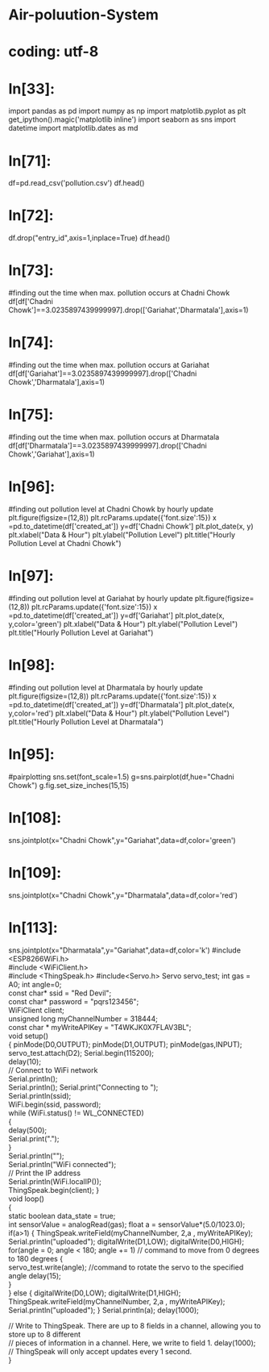 # Air-poluution-System


# coding: utf-8

# In[33]:


import pandas as pd
import numpy as np
import matplotlib.pyplot as plt
get_ipython().magic('matplotlib inline')
import seaborn as sns
import datetime 
import matplotlib.dates as md


# In[71]:


df=pd.read_csv('pollution.csv')
df.head()


# In[72]:


df.drop("entry_id",axis=1,inplace=True)
df.head()


# In[73]:


#finding out the time when max. pollution occurs at Chadni Chowk
df[df['Chadni Chowk']==3.0235897439999997].drop(['Gariahat','Dharmatala'],axis=1)


# In[74]:


#finding out the time when max. pollution occurs at Gariahat
df[df['Gariahat']==3.0235897439999997].drop(['Chadni Chowk','Dharmatala'],axis=1)


# In[75]:


#finding out the time when max. pollution occurs at Dharmatala
df[df['Dharmatala']==3.0235897439999997].drop(['Chadni Chowk','Gariahat'],axis=1)


# In[96]:


#finding out pollution level at Chadni Chowk by hourly update
plt.figure(figsize=(12,8))
plt.rcParams.update({'font.size':15})
x =pd.to_datetime(df['created_at'])
y=df['Chadni Chowk']
plt.plot_date(x, y)
plt.xlabel("Data & Hour")
plt.ylabel("Pollution Level")
plt.title("Hourly Pollution Level at Chadni Chowk")


# In[97]:


#finding out pollution level at Gariahat by hourly update
plt.figure(figsize=(12,8))
plt.rcParams.update({'font.size':15})
x =pd.to_datetime(df['created_at'])
y=df['Gariahat']
plt.plot_date(x, y,color='green')
plt.xlabel("Data & Hour")
plt.ylabel("Pollution Level")
plt.title("Hourly Pollution Level at Gariahat")


# In[98]:


#finding out pollution level at Dharmatala by hourly update
plt.figure(figsize=(12,8))
plt.rcParams.update({'font.size':15})
x =pd.to_datetime(df['created_at'])
y=df['Dharmatala']
plt.plot_date(x, y,color='red')
plt.xlabel("Data & Hour")
plt.ylabel("Pollution Level")
plt.title("Hourly Pollution Level at Dharmatala")


# In[95]:


#pairplotting
sns.set(font_scale=1.5)
g=sns.pairplot(df,hue="Chadni Chowk")
g.fig.set_size_inches(15,15)


# In[108]:


sns.jointplot(x="Chadni Chowk",y="Gariahat",data=df,color='green')


# In[109]:


sns.jointplot(x="Chadni Chowk",y="Dharmatala",data=df,color='red')


# In[113]:


sns.jointplot(x="Dharmatala",y="Gariahat",data=df,color='k')
#include <ESP8266WiFi.h>  
 #include <WiFiClient.h>  
 #include <ThingSpeak.h>
 #include<Servo.h>
 Servo servo_test;
 int gas = A0; 
 int angle=0;   
 const char* ssid = "Red Devil";  
 const char* password = "pqrs123456";  
 WiFiClient client;  
 unsigned long myChannelNumber = 318444;  
 const char * myWriteAPIKey = "T4WKJK0X7FLAV3BL";    
 void setup()  
 {
  pinMode(D0,OUTPUT); 
  pinMode(D1,OUTPUT); 
  pinMode(gas,INPUT);  
  servo_test.attach(D2);
  Serial.begin(115200);  
  delay(10);  
  // Connect to WiFi network  
  Serial.println();  
  Serial.println();
  Serial.print("Connecting to ");  
  Serial.println(ssid);  
  WiFi.begin(ssid, password);  
  while (WiFi.status() != WL_CONNECTED)  
  {  
   delay(500);  
   Serial.print(".");  
  }  
  Serial.println("");  
  Serial.println("WiFi connected");  
  // Print the IP address  
  Serial.println(WiFi.localIP());  
  ThingSpeak.begin(client);
 }  
 void loop()   
 {  
  static boolean data_state = true;  
  int sensorValue = analogRead(gas);
 float a = sensorValue*(5.0/1023.0);
  if(a>1)
  {
       ThingSpeak.writeField(myChannelNumber,  2,a , myWriteAPIKey);
      Serial.println("uploaded");
      digitalWrite(D1,LOW);
          digitalWrite(D0,HIGH);
    for(angle = 0; angle < 180; angle += 1)    // command to move from 0 degrees to 180 degrees 
  {                                  
    servo_test.write(angle);                 //command to rotate the servo to the specified angle
    delay(15);                       
  }  
  }
  else
  {
        digitalWrite(D0,LOW);
        digitalWrite(D1,HIGH);
       ThingSpeak.writeField(myChannelNumber,  2,a , myWriteAPIKey);
      Serial.println("uploaded");
  }
  Serial.println(a);
  delay(1000);

  // Write to ThingSpeak. There are up to 8 fields in a channel, allowing you to store up to 8 different  
  // pieces of information in a channel. Here, we write to field 1. 
  delay(1000); // ThingSpeak will only accept updates every 1 second.  
 }
